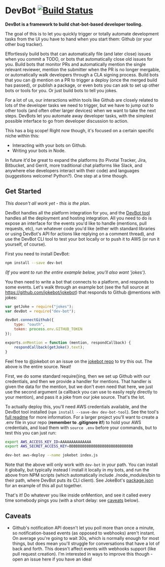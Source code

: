 # DevBot [![Build Status](https://travis-ci.org/pimterry/dev-bot.png)](https://travis-ci.org/pimterry/dev-bot)

**DevBot is a framework to build chat-bot-based developer tooling.**

The goal of this is to let you quickly trigger or totally automate development tasks from the UI you have to hand when you start them: Github (or your other bug tracker).

Effortlessly build bots that can automatically file (and later close) issues when you commit a TODO, or bots that automatically close old issues for you. Build bots that monitor PRs and automatically mention the single relevant reviewer, mention the submitter when the PR is no longer mergable, or automatically walk developers through a CLA signing process. Build bots that you can @ mention on a PR to trigger a deploy (once the merged build has passed), or publish a package, or even bots you can ask to set up other bots or tools for you. Or just build bots to tell you jokes.

For a lot of us, our interactions within tools like Github are closely related to lots of the developer tasks we need to trigger, but we have to jump out to other tools (and often other larger devices) when we want to take the next steps. DevBots let you automate away developer tasks, with the simplest possible interface to go from developer discussion to action.

This has a big scope! Right now though, it's focused on a certain specific niche within this:

* Interacting with your bots on Github.
* Writing your bots in Node.

In future it'd be great to expand the platforms (to Pivotal Tracker, Jira, Bitbucket, and Gerrit, more traditional chat platforms like Slack, and anywhere else developers interact with their code) and languages (suggestions welcome! Python?). One step at a time though.

## Get Started

*This doesn't all work yet - this is the plan*.

DevBot handles all the platform integration for you, and the [DevBot tool](https://github.com/pimterry/dev-bot-tool) handles all the deployment and hosting integration. All you need to do is expose an interface for the events you'd like to handle (mentions, pull requests, etc), run whatever code you'd like (either with standard libraries or using DevBot's API for actions like replying on a comment thread), and use the DevBot CLI tool to test your bot locally or to push it to AWS (or run it yourself, of course).

First you need to install DevBot:

```bash
npm install --save dev-bot
```

*(If you want to run the entire example below, you'll also want 'jokes').*

You then need to write a bot that connects to a platform, and responds to some events. Let's walk through an example bot (see the full source at https://github.com/jokebot/jokebot) that responds to Github @mentions with jokes:

```javascript
var getJoke = require("jokes");
var devBot = require("dev-bot");

devBot.connectGithub({
    type: "oauth",
    token: process.env.GITHUB_TOKEN
});

exports.onMention = function (mention, respondCallback) {
    respondCallback(getJoke().text);
}
```

Feel free to @jokebot on an issue on the [jokebot repo](https://github.com/jokebot/jokebot) to try this out. The above is the entire source. Neat!

First, we do some standard require()ing, then we set up Github with our credentials, and then we provide a handler for mentions. That handler is given the data for the mention, but we don't even need that here, we just use the second argument (a callback you can use to easily reply directly to your mention), and pass it a joke from our joke source. That's the lot.

To actually deploy this, you'll need AWS credentials available, and the DevBot tool installed (`npm install --save-dev dev-bot-tool`). See the tool's [full readme](https://github.com/pimterry/dev-bot-tool/blob/master/README.md) for more information. For a larger project you'll want to create a .env file in your repo (**remember to .gitignore it!**) to hold your AWS credentials, and load them with `source .env` before your commands, but to test this you can just run:

```bash
export AWS_ACCESS_KEY_ID=AAAAAAAAAAAAAA
export AWS_SECRET_ACCESS_KEY=BBBBBBBBBBBBBBBBBBBBBBBBBBBBB

dev-bot aws-deploy --name jokebot index.js
```

Note that the above will only work with `dev-bot` in your path. You can install it globally, but typically instead I install it locally in my bots, and run the above from NPM scripts (which automatically include ./node_modules/bin to their path, where DevBot puts its CLI client). See JokeBot's [package.json](https://github.com/jokebot/jokebot/blob/master/package.json) for an example of this all put together.

That's it! Do whatever you like inside onMention, and see it called every time somebody pings you (with a short delay: see [caveats](#caveats) below).

## Caveats

* Github's notification API doesn't let you poll more than once a minute, so notification-based events (as opposed to webhooks) aren't instant. On average you're going to wait 30s, which is normally enough for most things, but does mean you'll struggle for conversations that have a lot of back and forth. This doesn't affect events with webhooks support (like pull request creation). I'm interested in ways to improve this though - open an issue here if you have an idea!
